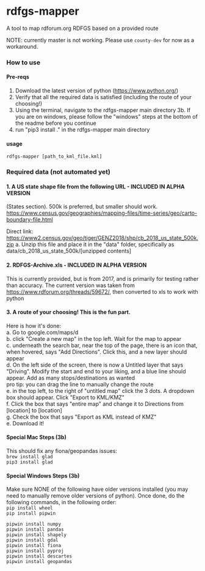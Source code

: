 # rdfgs-mapper
A tool to map rdforum.org RDFGS based on a provided route

NOTE: currently master is not working. Please use `county-dev` for now as a workaround.

### How to use
#### Pre-reqs
1. Download the latest version of python (https://www.python.org/)
2. Verify that all the required data is satisfied (including the route of your choosing!)
3. Using the terminal, navigate to the rdfgs-mapper main directory
3b. If you are on windows, please follow the "windows" steps at the bottom of the readme before you continue
4. run "pip3 install ." in the rdfgs-mapper main directory

#### usage
`rdfgs-mapper [path_to_kml_file.kml]`

### Required data (not automated yet)
#### 1. A US state shape file from the following URL  - INCLUDED IN ALPHA VERSION
(States section). 500k is preferred, but smaller should work. 
https://www.census.gov/geographies/mapping-files/time-series/geo/carto-boundary-file.html

Direct link: https://www2.census.gov/geo/tiger/GENZ2018/shp/cb_2018_us_state_500k.zip
a. Unzip this file and place it in the "data" folder, specifically as data/cb_2018_us_state_500k/[unzipped contents]

#### 2. RDFGS-Archive.xls - INCLUDED IN ALPHA VERSION
This is currently provided, but is from 2017, and is primarily for testing rather than accuracy. The current version was taken from https://www.rdforum.org/threads/59672/, then converted to xls to work with python

#### 3. A route of your choosing! This is the fun part.
Here is how it's done:\
a. Go to google.com/maps/d \
b. click "Create a new map" in the top left. Wait for the map to appear\
c. underneath the search bar, near the top of the page, there is an icon that, when hovered, says "Add Directions". Click this, and a new layer should appear\
d. On the left side of the screen, there is now a Untitled layer that says "Driving". Modify the start and end to your liking, and a blue line should appear. Add as many stops/destinations as wanted\
    pro tip: you can drag the line to manually change the route\
e. in the top left, to the right of "untitled map" click the 3 dots. A dropdown box should appear. Click "Export to KML/KMZ"\
f. Click the box that says "entire map" and change it to Directions from [location] to [location]\
g. Check the box that says "Export as KML instead of KMZ"\
e. Download it!

#### Special Mac Steps (3b)
This should fix any fiona/geopandas issues:\
`brew install glad`\
`pip3 install glad`


#### Special Windows Steps (3b)
Make sure NONE of the following have older versions installed (you may need to manually remove older versions of python). Once done, do the following commands, in the following order:\
`pip install wheel`\
`pip install pipwin`

`pipwin install numpy`\
`pipwin install pandas`\
`pipwin install shapely`\
`pipwin install gdal`\
`pipwin install fiona`\
`pipwin install pyproj`\
`pipwin install descartes`\
`pipwin install geopandas`
